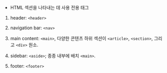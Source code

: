 * HTML 섹션을 나타내는 데 사용 전용 태그
  
1. header: ```<header>```

2. navigation bar: ```<nav>```

3. main content: ```<main>```, 다양한 콘텐츠 하위 섹션이 ```<article>```, ```<section>```, 그리고 ```<div>``` 원소.

4. sidebar: ```<aside>```; 종종 내부에 배치 ```<main>```.

5. footer: ```<footer>```